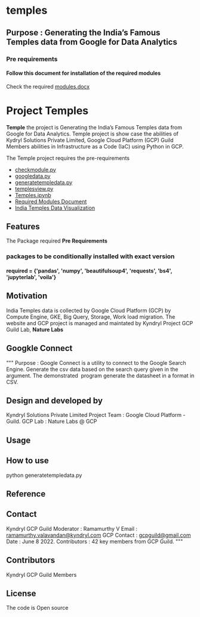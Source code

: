 # temples
## Purpose : Generating the India’s Famous Temples data from Google for Data Analytics
### Pre requirements
#### Follow this document for installation of the required modules
Check the required [modules.docx](https://github.com/NATURE-LABS/temples/blob/main/Check%20the%20required%20modules.docx)


# Project Temples

**Temple** the project is Generating the India’s Famous Temples data from Google for Data Analytics. 
Temple project is show case the abilities of Kydryl Solutions Private Limited, Google Cloud Platform (GCP) Guild Members abilities in Infrastructure as a Code (IaC) using Python in GCP. 

The Temple project requires the pre-requirements
+ [checkmodule.py](https://github.com/NATURE-LABS/temples/blob/main/checkmodule.py)
+ [googledata.py](https://github.com/NATURE-LABS/temples/blob/main/googledata.py)
+ [generatetempledata.py](https://github.com/NATURE-LABS/temples/blob/main/generatetempledata.py)
+ [templesview.py](https://github.com/NATURE-LABS/temples/blob/main/templesview.py)
+ [Temples.ipynb](https://github.com/NATURE-LABS/temples/blob/main/Temples.ipynb)
+ [Required Modules Document](https://github.com/NATURE-LABS/temples/blob/main/Check%20the%20required%20modules.docx)
+ [India Temples Data Visualization](https://github.com/NATURE-LABS/temples/blob/main/India%20Temples%20Data%20Generated%20from%20Python%20Program.docx)

## Features 

The Package required **Pre Requirements** 
### packages to be conditionally installed with exact version
#### required = {'pandas', 'numpy', 'beautifulsoup4', 'requests', 'bs4', 'jupyterlab', 'voila'}


## Motivation

India Temples data is collected by Google Cloud Platform (GCP) by Compute Engine, GKE, Big Query, Storage, Work load migration.
The website and GCP project is managed and maintated by Kyndryl Project GCP Guild Lab, **Nature Labs** 

## Googkle Connect 
"""
Purpose : Google Connect is a utility to connect to the Google Search Engine.
Generate the csv data based on the search query given in the argument.
The demonstrated  program generate the datasheet in  a format in CSV.

## Design and developed by 

Kyndryl Solutions Private Limited
Project Team : Google Cloud Platform - Guild.
GCP Lab : Nature Labs @ GCP

## Usage

How to use
------------
python generatetempledata.py 
    
## Reference

Contact 
--------
Kyndryl GCP Guild Moderator : Ramamurthy V 
Email           :  ramamurthy.valavandan@kyndryl.com
GCP Contact     : gcpguild@gmail.com
Date            : June 8 2022.
Contributors    : 42 key members from GCP Guild.
"""

## Contributors
Kyndryl GCP Guild Members


## License

The code is Open source

